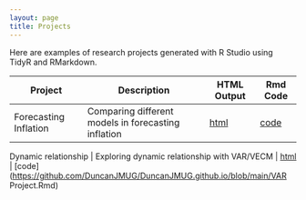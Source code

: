 ```yaml
---
layout: page
title: Projects
---
```


Here are examples of research projects generated with R Studio using TidyR and RMarkdown.

Project | Description | HTML Output | Rmd Code
--- | --- | --- | ---
Forecasting Inflation | Comparing different models in forecasting inflation | [html](https://DuncanJMUG.github.io/Project.html) | [code](https://github.com/DuncanJMUG/DuncanJMUG.github.io/blob/main/Project.Rmd)

Dynamic relationship | Exploring dynamic relationship with VAR/VECM |
[html](https://DuncanJMUG.github.io/VAR-Project.html) | [code](https://github.com/DuncanJMUG/DuncanJMUG.github.io/blob/main/VAR Project.Rmd)